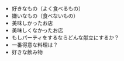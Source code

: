 - 好きなもの（よく食べるもの）
- 嫌いなもの（食べないもの）
- 美味しかったお店
- 美味しくなかったお店
- もしパーティをするならどんな献立にするか？
- 一番得意な料理は？
- 好きな飲み物
